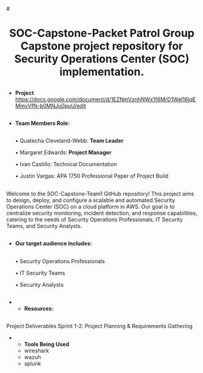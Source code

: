 #<h1 align="center"> SOC-Capstone-Packet Patrol
Group Capstone project repository for Security Operations Center (SOC) implementation.
##
- **Project**
https://docs.google.com/document/d/1EZNmVznhNWx1f6MrD1Wel16jqEMmvVfN-b0MNJu0puU/edit
##
- **Team Members Role:**
   ##
  
     • Quatecha Cleveland-Webb: **Team Leader**

     • Margaret Edwards: **Project Manager**

     • Ivan Castillo: Technical Documentation 

     • Justin Vargas: APA 1750 Professional Paper of Project Build

  
##
Welcome to the SOC-Capstone-Team1 GitHub repository! This project aims to design, deploy, and configure a scalable and automated Security Operations Center (SOC) on a cloud platform in AWS. Our goal is to centralize security monitoring, incident detection, and response capabilities, catering to the needs of Security Operations Professionals, IT Security Teams, and Security Analysts.
##

- **Our target audience includes:**
  ##
    • Security Operations Professionals
  
    • IT Security Teams
  
    • Security Analysts


##
##
- - **Resources:**
##
Project Deliverables
Sprint 1-2: Project Planning & Requirements Gathering
- - **Tools Being Used**
  - wireshark
  - wazuh
  - splunk
##
